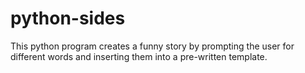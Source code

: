 # python-sides

This python program creates a funny story by prompting the user for different words and inserting them into a pre-written template.
